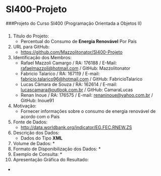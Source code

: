 # SI400-Projeto
###Projeto do Curso SI400 (Programação Orientada a Objetos II)

#####
1. Título do Projeto:
   * Percentual do Consumo de **Energia Renovável** Por País
2. URL para GitHub:
   * https://github.com/Mazzolitonator/SI400-Projeto 
3. Identificação dos Membros:
   * Rafael Mazzoli Camargo / RA: 176188 / E-Mail: rafaelmazzoli@hotmail.com        / GitHub: Mazzolitonator
   * Fabricio Talarico      / RA: 167119 / E-mail: fabricio.talarico96@hotmail.com  / GitHub: FabricioTalarico
   * Lucas Câmara de Souza  / RA: 162614 / E-mail: lucascamara@outlook.com.br       / GitHub: CamaraLucas
   * Renan Inoue            / RA: 176575 / E-mail: renaninoue@yahoo.com.br          / GitHub: Inoue91
4. Motivação:
   * Fornecer informações sobre o consumo de energia renovável de acordo com o País
5. Fonte de Dados:
   * http://data.worldbank.org/indicator/EG.FEC.RNEW.ZS
6. Descrição dos Dados:
   * Dados do Tipo **XML**
7. Volume de Dados:
   * 
8. Formato de Disponibilização dos Dados:
   * 
9. Exemplo de Consulta:
   * 
10. Apresentação Gráfica do Resultado:
   * 
